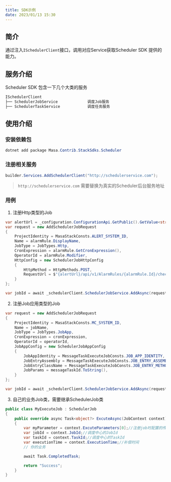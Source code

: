 ```yaml
---
title: SDK示例
date: 2023/01/13 15:30
---
```


## 简介

通过注入`ISchedulerClient`接口，调用对应Service获取Scheduler SDK 提供的能力。

## 服务介绍

Scheduler SDK 包含一下几个大类的服务

```csharp
ISchedulerClient
├── SchedulerJobService             调度Job服务
├── SchedulerTaskService            调度任务服务
```

## 使用介绍

### 安装依赖包

``` powershell
dotnet add package Masa.Contrib.StackSdks.Scheduler
```

### 注册相关服务

```csharp
builder.Services.AddSchedulerClient("http://schedulerservice.com");
```

> `http://schedulerservice.com` 需要替换为真实的Scheduler后台服务地址

### 用例

1. 注册Http类型的Job

```csharp
var alertUrl = _configuration.ConfigurationApi.GetPublic().GetValue<string>("$public.AppSettings:AlertClient:Url");
var request = new AddSchedulerJobRequest
{
    ProjectIdentity = MasaStackConsts.ALERT_SYSTEM_ID,
    Name = alarmRule.DisplayName,
    JobType = JobTypes.Http,
    CronExpression = alarmRule.GetCronExpression(),
    OperatorId = alarmRule.Modifier,
    HttpConfig = new SchedulerJobHttpConfig
    {
        HttpMethod = HttpMethods.POST,
        RequestUrl = $"{alertUrl}/api/v1/AlarmRules/{alarmRule.Id}/check"//填写你要调用的业务接口
    }
};

var jobId = await _schedulerClient.SchedulerJobService.AddAsync(request);
```

2. 注册Job应用类型的Job

```csharp
var request = new AddSchedulerJobRequest
{
    ProjectIdentity = MasaStackConsts.MC_SYSTEM_ID,
    Name = jobName,
    JobType = JobTypes.JobApp,
    CronExpression = cronExpression,
    OperatorId = operatorId,
    JobAppConfig = new SchedulerJobAppConfig
    {
        JobAppIdentity = MessageTaskExecuteJobConsts.JOB_APP_IDENTITY,
        JobEntryAssembly = MessageTaskExecuteJobConsts.JOB_ENTRY_ASSEMBLY,
        JobEntryClassName = MessageTaskExecuteJobConsts.JOB_ENTRY_METHOD,
        JobParams = messageTaskId.ToString(),
    }
};

var jobId = await _schedulerClient.SchedulerJobService.AddAsync(request);
```

3. 自己的业务Job类，需要继承SchedulerJob类

```csharp
public class MyExecuteJob : SchedulerJob
{
    public override async Task<object?> ExcuteAsync(JobContext context)
    {
        var myParameter = context.ExcuteParameters[0];//注册job时配置的传递参数
        var jobId = context.JobId;//调度中心的JobId
        var taskId = context.TaskId;//调度中心的TaskId
        var executionTime = context.ExecutionTime;//补偿时间
        // 你的业务

        await Task.CompletedTask;

        return "Success";
    }
}
```